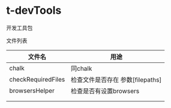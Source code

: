 # t-devTools
开发工具包

文件列表

| 文件名             | 用途                             |
| ------------------ | -------------------------------- |
| chalk              | 同chalk                          |
| checkRequiredFiles | 检查文件是否存在 参数[filepaths] |
| browsersHelper     | 检查是否有设置browsers            |
|                    |                                  |
|                    |                                  |

